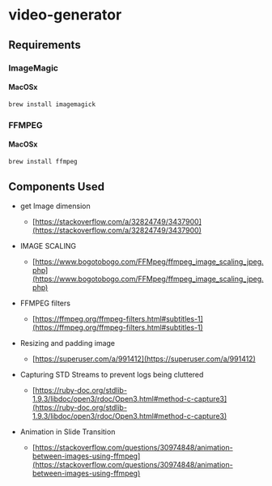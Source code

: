 # video-generator

## Requirements
### ImageMagic
#### MacOSx
```bash
brew install imagemagick
```
### FFMPEG
#### MacOSx
```bash
brew install ffmpeg
```
## Components Used
- get Image dimension
    - [https://stackoverflow.com/a/32824749/3437900](https://stackoverflow.com/a/32824749/3437900)
- IMAGE SCALING
    - [https://www.bogotobogo.com/FFMpeg/ffmpeg_image_scaling_jpeg.php](https://www.bogotobogo.com/FFMpeg/ffmpeg_image_scaling_jpeg.php)
- FFMPEG filters
    - [https://ffmpeg.org/ffmpeg-filters.html#subtitles-1](https://ffmpeg.org/ffmpeg-filters.html#subtitles-1)
    
- Resizing and padding image
    - [https://superuser.com/a/991412](https://superuser.com/a/991412)
    
- Capturing STD Streams to prevent logs being cluttered
    - [https://ruby-doc.org/stdlib-1.9.3/libdoc/open3/rdoc/Open3.html#method-c-capture3](https://ruby-doc.org/stdlib-1.9.3/libdoc/open3/rdoc/Open3.html#method-c-capture3)
- Animation in Slide Transition
    - [https://stackoverflow.com/questions/30974848/animation-between-images-using-ffmpeg](https://stackoverflow.com/questions/30974848/animation-between-images-using-ffmpeg)